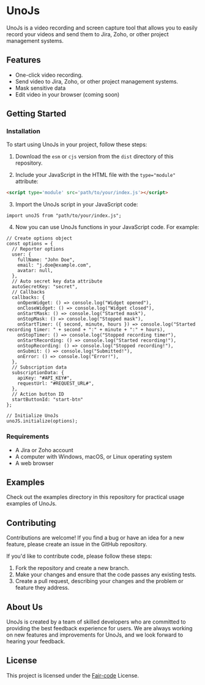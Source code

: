 # UnoJs

UnoJs is a video recording and screen capture tool that allows you to easily record your videos and send them to Jira, Zoho, or other project management systems.

## Features

- One-click video recording.
- Send video to Jira, Zoho, or other project management systems.
- Mask sensitive data
- Edit video in your browser (coming soon)

## Getting Started

### Installation

To start using UnoJs in your project, follow these steps:

1. Download the `esm` or `cjs` version from the `dist` directory of this repository.

2. Include your JavaScript in the HTML file with the `type="module"` attribute:

```html
<script type='module' src='path/to/your/index.js'></script>
```

3. Import the UnoJs script in your JavaScript code:

```JS
import unoJS from "path/to/your/index.js";
```

4. Now you can use UnoJs functions in your JavaScript code. For example:

```JS
// Create options object
const options = {
  // Reporter options
  user: {
    fullName: "John Doe",
    email: "j.doe@example.com",
    avatar: null,
  },
  // Auto secret key data attribute
  autoSecretKey: "secret",
  // Callbacks
  callbacks: {
    onOpenWidget: () => console.log("Widget opened"),
    onCloseWidget: () => console.log("Widget closed"),
    onStartMask: () => console.log("Started mask"),
    onStopMask: () => console.log("Stopped mask"),
    onStartTimer: ({ second, minute, hours }) => console.log("Started recording timer: " + second + ":" + minute + ":" + hours),
    onStopTimer: () => console.log("Stopped recording timer"),
    onStartRecording: () => console.log("Started recording!"),
    onStopRecording: () => console.log("Stopped recording!"),
    onSubmit: () => console.log("Submitted!"),
    onError: () => console.log("Error!"),
  },
  // Subscription data
  subscriptionData: {
    apiKey: "#API_KEY#",
    requestUrl: "#REQUEST_URL#",
  },
  // Action button ID
  startButtonId: "start-btn"
};

// Initialize UnoJs
unoJS.initialize(options);
```


### Requirements

- A Jira or Zoho account
- A computer with Windows, macOS, or Linux operating system
- A web browser

## Examples
Check out the examples directory in this repository for practical usage examples of UnoJs.

## Contributing
Contributions are welcome! If you find a bug or have an idea for a new feature, please create an issue in the GitHub repository.

If you'd like to contribute code, please follow these steps:

1. Fork the repository and create a new branch.
2. Make your changes and ensure that the code passes any existing tests.
3. Create a pull request, describing your changes and the problem or feature they address.

## About Us

UnoJs is created by a team of skilled developers who are committed to providing the best feedback experience for users. We are always working on new features and improvements for UnoJs, and we look forward to hearing your feedback.

## License

This project is licensed under the [Fair-code](https://faircode.io/) License.